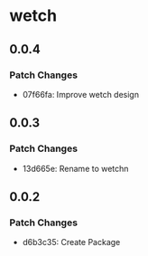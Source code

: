 # wetch

## 0.0.4

### Patch Changes

- 07f66fa: Improve wetch design

## 0.0.3

### Patch Changes

- 13d665e: Rename to wetchn

## 0.0.2

### Patch Changes

- d6b3c35: Create Package
